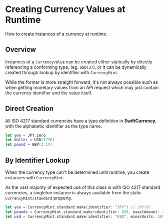 # Creating Currency Values at Runtime

How to create instances of a currency at runtime.

## Overview

Instances of a ``CurrencyValue`` can be created either statically by directly referencing a conforming type, (eg. `USD(3)`),
or it can be dynamically created through lookup by identifier with ``CurrencyMint``.

While the former is more straight forward, it's not always possible such as when getting monetary values from an API request
which may just contain the currency identifier and the value itself.

## Direct Creation

All ISO 4217 standard currencies have a type definition in **SwiftCurrency**, with the alphabetic identifier as the type name.

```swift
let yen = JPY.zero
let dollar = USD(1776)
let pound = GBP(3.14)
```

## By Identifier Lookup

When the currency type can't be determined until runtime, you create instances with ``CurrencyMint``.

As the vast majority of expected use of this class is with ISO 4217 standard currencies,
a singleton instance is always available from the static ``CurrencyMint/standard`` property.

```swift
let yen = CurrencyMint.standard.make(identifier: "JPY") // JPY(0)
let pounds = CurrencyMint.standard.make(identifier: 826, exactAmount: 30.23) // GBP(30.23)
let usd = CurrencyMint.standard.make(identifier: "USD", minorUnits: 300) // USD($3.00)
```
